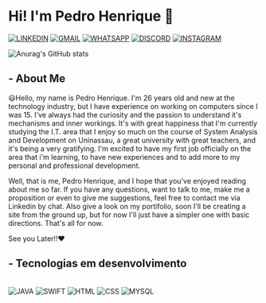 
# Hi! I'm Pedro Henrique 👋 

[![LINKEDIN](https://img.shields.io/badge/LinkedIn-0077B5?style=for-the-badge&logo=linkedin&logoColor=white)](https://www.linkedin.com/in/pedrohrsdev/)
[![GMAIL](https://img.shields.io/badge/Gmail-D14836?style=for-the-badge&logo=gmail&logoColor=white)](pedrohenrique170496@gmail.com)
[![WHATSAPP](https://img.shields.io/badge/WhatsApp-25D366?style=for-the-badge&logo=whatsapp&logoColor=white)](55079996054554.COM)
[![DISCORD](https://img.shields.io/badge/Discord-7289DA?style=for-the-badge&logo=discord&logoColor=white)](55079996054554.COM)
[![INSTAGRAM](https://img.shields.io/badge/Instagram-E4405F?style=for-the-badge&logo=instagram&logoColor=white)](https://www.instagram.com/pedrohrs23/?next=%2F)

![Anurag's GitHub stats](https://github-readme-stats.vercel.app/api?username=pedrohrs23&show_icons=true&theme=dracula)

## - About Me
😃Hello, my name is Pedro Henrique. I'm 26 years old and new at the technology industry, but I have experience on working on computers since I was 15. I've always had the curiosity and the passion to understand it's mechanisms and inner workings. It's with great happiness that I'm currently studying the I.T. area that I enjoy so much on the course of System Analysis and Development on Uninassau, a great university with great teachers, and it's being a very gratifying. I'm excited to have my first job officially on the area that i'm learning, to have new experiences and to add more to my personal and professional development.

Well, that is me, Pedro Henrique, and I hope that you've enjoyed reading about me so far. If you have any questions, want to talk to me, make me a proposition or even to give me suggestions, feel free to contact me via Linkedin by chat. Also give a look on my portifolio, soon I'll be creating a site from the ground up, but for now I'll just have a simpler one with basic directions. That's all for now.

See you Later!!❤️

## - Tecnologias em desenvolvimento
<div style="display: inlink_block"><br/>
    <img aling="center" alt="JAVA" src="https://img.shields.io/badge/Java-ED8B00?style=for-the-badge&logo=java&logoColor=white"/>
    <img aling="center" alt="SWIFT" src="https://img.shields.io/badge/Swift-FA7343?style=for-the-badge&logo=swift&logoColor=white"/>
    <img aling="center" alt="HTML" src="https://img.shields.io/badge/HTML5-E34F26?style=for-the-badge&logo=html5&logoColor=white"/>
    <img aling="center" alt="CSS" src="https://img.shields.io/badge/CSS-239120?&style=for-the-badge&logo=css3&logoColor=white"/>
    <img aling="center" alt="MYSQL" src="https://img.shields.io/badge/MySQL-005C84?style=for-the-badge&logo=mysql&logoColor=white"/>
</div>
